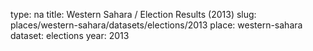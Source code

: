 type: na
title: Western Sahara / Election Results (2013)
slug: places/western-sahara/datasets/elections/2013
place: western-sahara
dataset: elections
year: 2013
